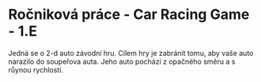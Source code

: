 # Ročniková práce - Car Racing Game - 1.E

Jedná se o 2-d auto závodní hru. Cílem hry je zabránit tomu, aby vaše auto narazilo do soupeřova auta. Jeho auto pochází z opačného směru a s růynou rychlostí.
